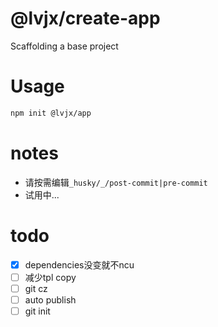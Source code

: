 # @lvjx/create-app

Scaffolding a base project

# Usage

```bash
npm init @lvjx/app
```
# notes

- 请按需编辑`_husky/_/post-commit|pre-commit`
- 试用中...

# todo

- [x] dependencies没变就不ncu
- [ ] 减少tpl copy
- [ ] git cz
- [ ] auto publish
- [ ] git init